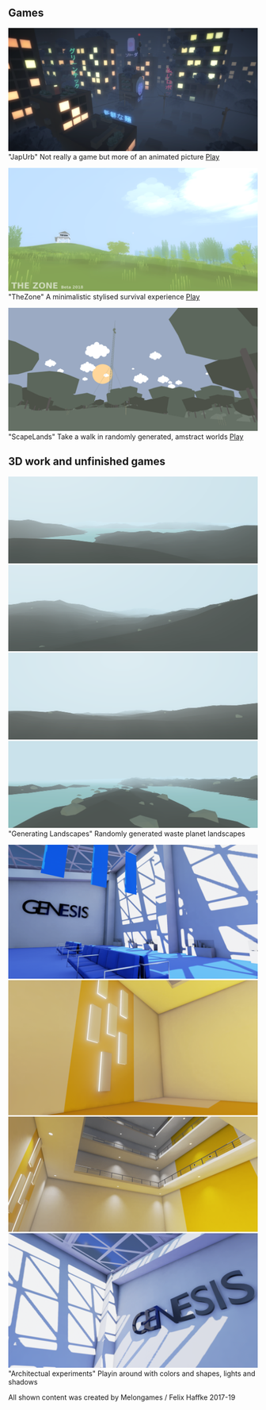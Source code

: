 ## Games

![JapUrbImage](japurbspic-pmsbasky.png)
"JapUrb" Not really a game but more of an animated picture
[Play](https://gamejolt.com/games/MelonMan/238765)

![ZoneImage](zonepicFirewatch.png)
"TheZone" A minimalistic stylised survival experience
[Play](https://gamejolt.com/games/TheZone/35767)

![ScapelandsImage](Antenna.png)
"ScapeLands" Take a walk in randomly generated, amstract worlds
[Play](https://gamejolt.com/games/ScapeLands/266635)


## 3D work and unfinished games

![TerrPic](Terr1.png)
![TerrPic](Terr3.png)
![TerrPic](Terr2.png)
![TerrPic](Terr4.png)
"Generating Landscapes" Randomly generated waste planet landscapes

![ArchVisPic](reallvldesignhours3.png)
![ArchvisPic](reallvldesignhours8.png)
![ArchvisPic](reallvldesignhours11.png)
![ArchvisPic](reallvldesignhours4.png)
"Architectual experiments" Playin around with colors and shapes, lights and shadows


All shown content was created by Melongames / Felix Haffke 2017-19

